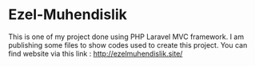 # Ezel-Muhendislik
This is one of my project done using PHP Laravel MVC framework. I am publishing some files to show codes used to create this project. You can find website via this link : http://ezelmuhendislik.site/
